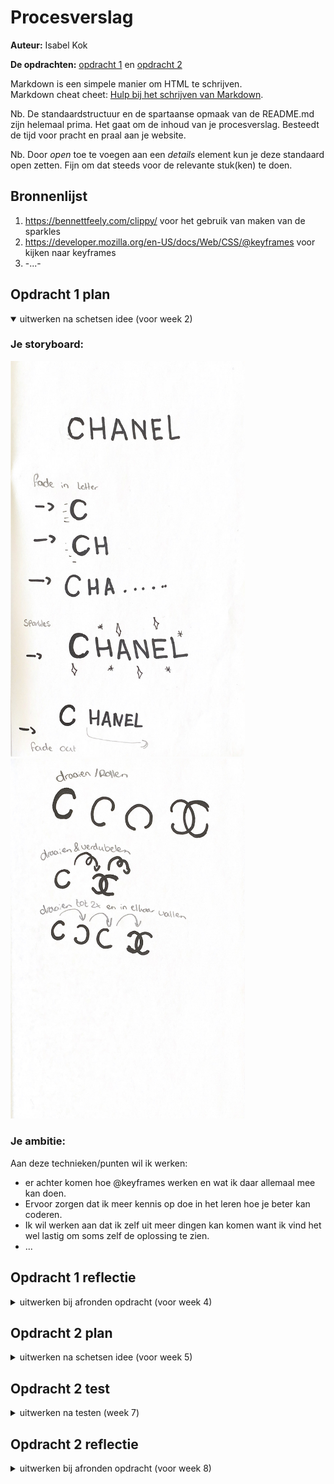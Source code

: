 # Procesverslag
**Auteur:** Isabel Kok

**De opdrachten:** [opdracht 1](opdracht1/index.html) en [opdracht 2](opdracht2/index.html)


Markdown is een simpele manier om HTML te schrijven.  
Markdown cheat cheet: [Hulp bij het schrijven van Markdown](https://github.com/adam-p/markdown-here/wiki/Markdown-Cheatsheet).

Nb. De standaardstructuur en de spartaanse opmaak van de README.md zijn helemaal prima. Het gaat om de inhoud van je procesverslag. Besteedt de tijd voor pracht en praal aan je website.

Nb. Door *open* toe te voegen aan een *details* element kun je deze standaard open zetten. Fijn om dat steeds voor de relevante stuk(ken) te doen.



## Bronnenlijst
  1. https://bennettfeely.com/clippy/ voor het gebruik van maken van de sparkles
  2. https://developer.mozilla.org/en-US/docs/Web/CSS/@keyframes voor kijken naar keyframes
  3. -...-



## Opdracht 1 plan

<details open>
  <summary>uitwerken na schetsen idee (voor week 2)</summary>


  ### Je storyboard:
  <img src="readme-images/chanelschets.jpeg" width="375px" alt="storyboard voor opdracht 1">

   <img src="readme-images/chanelschets1.jpeg" width="375px" alt="storyboard voor opdracht 1">


  ### Je ambitie: 
  Aan deze technieken/punten wil ik werken:
  - er achter komen hoe @keyframes werken en wat ik daar allemaal mee kan doen.
  - Ervoor zorgen dat ik meer kennis op doe in het leren hoe je beter kan coderen.
  - Ik wil werken aan dat ik zelf uit meer dingen kan komen want ik vind het wel lastig om soms zelf de oplossing te zien.
  - ...
 
</details>



## Opdracht 1 reflectie

<details>
  <summary>uitwerken bij afronden opdracht (voor week 4)</summary>


  ### Je uitkomst - karakteristiek screenshot(s):
  <img src="readme-images/Chanelwoord.jpg" width="375px" alt="uitomst opdracht 1">


  ### Dit ging goed/Heb ik geleerd: 
  Korte omschrijving met plaatje(s)
  - ik ben lekker gaan kijken hoe ik met verschillende keyframes wat kan laten bewegen.
  - het font was eerst lasig maar dat foutje zat in een klein hoekje dus opzicht ging dat ook goed. 

  <img src="readme-images/chanellogo.jpg" width="375px" alt="top">


  ### Dit was lastig/Is niet gelukt:
  Korte omschrijving met plaatje(s)
  - het is nog niet gelukt om me c van chanel te laten draaien tot in het logo te laten komen.
  - ik weet ook niet hoe ik er voor kan zorgen dat de animatie niet weer terug komt zegmaar dat de sterretjes er in het begin niet blijven staan.
  - ik moet ook nog kijken hoe mijn sterretjes in het midden blijven 
  - alles is nu wel gelukt !!!!
</details>



## Opdracht 2 plan

<details>
  <summary>uitwerken na schetsen idee (voor week 5)</summary>


  ### Je ontwerp:
  <img src="readme-images/schets2.jpeg" width="375px" alt="ontwerp opdracht 2">


  ### Je ambitie: 
  Aan deze technieken/punten wil ik werken:
  - hoe een sorteringssysteem werkt 
  - hoe ik met meerdere manieren kan bewegen
  - swiper/ carousel maken
  - ...
</details>



## Opdracht 2 test

<details>
  <summary>uitwerken na testen (week 7)</summary>

  ### Bevindingen:
  Omschrijving van wat er nog niet orde was (tekst en afbeeding(en)).
- het swipe systeem
- hoe je met meerdere manieren kon besturen
- kleine animatie er in toevoegen

  #### oplossing:
  - via javascript 
  - is niet gelukt of nouja klikken kan
  - heb ik wel in codepen

  #### oplossing:
  Een bestand vanuit een soort van andere server oproepen en dan zo er een slider van maken.

</details>



## Opdracht 2 reflectie

<details>
  <summary>uitwerken bij afronden opdracht (voor week 8)</summary>

  ### Je uitkomst - karakteristiek screenshot(s):
  <img src="readme-images/photoalbum.png" width="375px" alt="uitkomst opdracht 2">
 <img src="readme-images/anderepoging.png" width="375px" alt="uitkomst opdracht 2">
 <img src="readme-images/waaromdoethijhethierwel.png" width="375px" alt="uitkomst opdracht 2">
  
  ### Dit ging goed/Heb ik geleerd: 
  Het ging goed met het filteren daar was ik wel heel blij mee
  Ook was ik blij met dat de twee dingen nu wel samengevoegd werd

  <img src="readme-images/dummy-plaatje.svg" width="375px" alt="top">


  ### Dit was lastig/Is niet gelukt:
  Korte omschrijving met plaatje(s)
- alle dingen bij elkaar toevoegen is niet gelukt
- het vormgeven van de buttons bij het filteren
- het filteren ervoor zorgen dat er geen witte vlakken zijn
  <img src="readme-images/dummy-plaatje.svg" width="375px" alt="bummer">
</details>